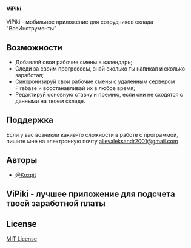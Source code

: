 #### ViPiki

ViPiki - мобильное приложение для сотрудников склада "ВсеИнструменты"


## Возможности

- Добавляй свои рабочие смены в календарь;
- Следи за своим прогрессом, знай сколько ты напикал и сколько заработал;
- Синхронизируй свои рабочие смены с удаленным сервером Firebase и восстанавливай их в любое время;
- Редактируй основную ставку и премию, если они не сходятся с данными на твоем складе.


## Поддержка

Если у вас возникли какие-то сложности в работе с программой, пишите мне на электронную почту alievaleksandr2001@gmail.com


## Авторы

- [@Koxpit](https://github.com/Koxpit)


## ViPiki - лучшее приложение для подсчета твоей заработной платы


## License

[MIT License](LICENSE)